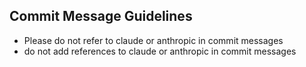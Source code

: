 ## Commit Message Guidelines
- Please do not refer to claude or anthropic in commit messages
- do not add references to claude or anthropic in commit messages